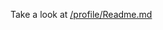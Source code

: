 Take a look at [/profile/Readme.md](https://github.com/Perky-Crow/.github/blob/main/profile/Readme.md)

